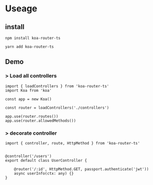 # Useage

## install

`npm install koa-router-ts`

`yarn add koa-router-ts`

## Demo

### > Load all controllers

```
import { loadControllers } from 'koa-router-ts'
import Koa from 'koa'

const app = new Koa()

const router = loadControllers('./controllers')

app.use(router.routes())
app.use(router.allowedMethods())
```

### > decorate controller

```
import { controller, route, HttpMethod } from 'koa-router-ts'


@controller('/users')
export default class UserController {

    @router('/:id', HttpMethod.GET, passport.authenticate('jwt'))
    async userInfo(ctx: any) {}
}
```

